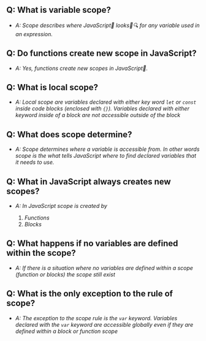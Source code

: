 ## Q: What is variable scope?

- _A: Scope describes where JavaScript🤖 looks👀🔍 for any variable used in an expression._

## Q: Do functions create new scope in JavaScript?

- _A: Yes, functions create new scopes in JavaScript🤖._

## Q: What is local scope?

- _A: Local scope are variables declared with either key word `let` or `const` inside code blocks (enclosed with `{}`). Variables declared with either keyword inside of a block are not accessible outside of the block_

## Q: What does scope determine?

- _A: Scope determines where a variable is accessible from. In other words scope is the what tells JavaScript where to find declared variables that it needs to use._

## Q: What in JavaScript always creates new scopes?

- _A: In JavaScript scope is created by_

  1. _Functions_
  2. _Blocks_

## Q: What happens if no variables are defined within the scope?

- _A: If there is a situation where no variables are defined within a scope (function or blocks) the scope still exist_

## Q: What is the only exception to the rule of scope?

- _A: The exception to the scope rule is the `var` keyword. Variables declared with the `var` keyword are accessible globally even if they are defined within a block or function scope_
